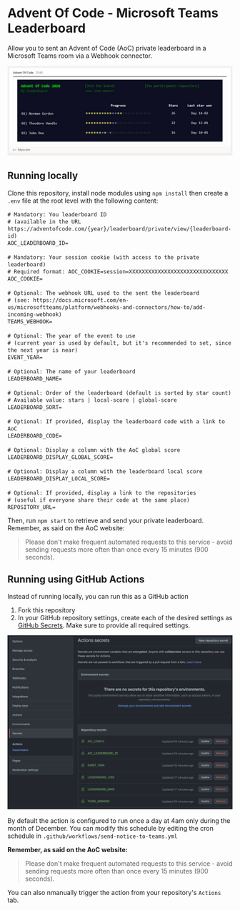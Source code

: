 # Advent Of Code - Microsoft Teams Leaderboard

Allow you to sent an Advent of Code (AoC) private leaderboard in a Microsoft Teams room via a Webhook connector.

![Teams message screenshot](./doc/screenshot.jpg)


## Running locally

Clone this repository, install node modules using `npm install` then create a `.env` file at the root level with the following content:

````
# Mandatory: You leaderboard ID
# (available in the URL https://adventofcode.com/{year}/leaderboard/private/view/{leaderboard-id)
AOC_LEADERBOARD_ID=

# Mandatory: Your session cookie (with access to the private leaderboard)
# Required format: AOC_COOKIE=session=XXXXXXXXXXXXXXXXXXXXXXXXXXXXXXX
AOC_COOKIE=

# Optional: The webhook URL used to the sent the leaderboard 
# (see: https://docs.microsoft.com/en-us/microsoftteams/platform/webhooks-and-connectors/how-to/add-incoming-webhook)
TEAMS_WEBHOOK=

# Optional: The year of the event to use
# (current year is used by default, but it's recommended to set, since the next year is near)
EVENT_YEAR=

# Optional: The name of your leaderboard
LEADERBOARD_NAME=

# Optional: Order of the leaderboard (default is sorted by star count)
# Available value: stars | local-score | global-score
LEADERBOARD_SORT=

# Optional: If provided, display the leaderboard code with a link to AoC
LEADERBOARD_CODE=

# Optional: Display a column with the AoC global score
LEADERBOARD_DISPLAY_GLOBAL_SCORE=

# Optional: Display a column with the leaderboard local score
LEADERBOARD_DISPLAY_LOCAL_SCORE=

# Optional: If provided, display a link to the repositories
# (useful if everyone share their code at the same place)
REPOSITORY_URL=
````

Then, run `npm start` to retrieve and send your private leaderboard. Remember, as said on the AoC website:

> Please don't make frequent automated requests to this service - avoid sending requests more often than once every 15 minutes (900 seconds).

## Running using GitHub Actions

Instead of running locally, you can run this as a GitHub action
1. Fork this repository
2. In your GitHub repository settings, create each of the desired settings as [GitHub Secrets](https://docs.github.com/en/actions/security-guides/encrypted-secrets#creating-encrypted-secrets-for-a-repository). Make sure to provide all required settings.

![GitHub repository secrets screenshot](./doc/screenshot-secrets.png)

By default the action is configured to run once a day at 4am only during the month of December. You can modify this schedule by editing the cron schedule in `.github/workflows/send-notice-to-teams.yml`

**Remember, as said on the AoC website:**

> Please don't make frequent automated requests to this service - avoid sending requests more often than once every 15 minutes (900 seconds).

You can also nmanually trigger the action from your repository's `Actions` tab.